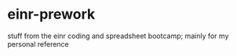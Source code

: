 # einr-prework
stuff from the einr coding and spreadsheet bootcamp; mainly for my personal reference
